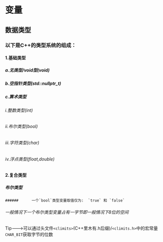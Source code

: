# **变量**

## 数据类型

### 以下是C++的类型系统的组成：

#### 	1.基础类型

##### 		a.无类型/void型(void)

##### 		b.空指针类型(std::nullptr_t)

##### 		c.算术类型

###### 			i.整数类型(int)

###### 			ii.布尔类型(bool)

###### 			iii.字符类型(char)

###### 			iv.浮点类型(float,double)

#### 	2.复合类型

##### 	布尔类型

	###### 		一个`bool`类型变量取值仅为:  `true` 和 `false`

###### 		一般情况下一个布尔类型变量占有一字节即一般情况下8位的空间

​		Tip--->可以通过头文件`<climits>`(C++里木有.h后缀)/`<climits.h>`中的宏常量`CHAR_BIT`获取字节的位数

